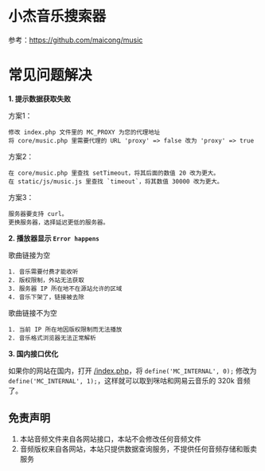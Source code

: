# 小杰音乐搜索器

参考：https://github.com/maicong/music

# 常见问题解决

**1. 提示数据获取失败**

方案1：

```
修改 index.php 文件里的 MC_PROXY 为您的代理地址
将 core/music.php 里需要代理的 URL 'proxy' => false 改为 'proxy' => true
```

方案2：

```
在 core/music.php 里查找 setTimeout，将其后面的数值 20 改为更大。
在 static/js/music.js 里查找 `timeout`，将其数值 30000 改为更大。
```

方案3：

```
服务器要支持 curl。
更换服务器，选择延迟更低的服务器。
```

**2. 播放器显示 `Error happens`**

歌曲链接为空

```
1. 音乐需要付费才能收听
2. 版权限制，外站无法获取
3. 服务器 IP 所在地不在源站允许的区域
4. 音乐下架了，链接被去除
```

歌曲链接不为空

```
1. 当前 IP 所在地因版权限制而无法播放
2. 音乐格式浏览器无法正常解析
```

**3. 国内接口优化**

如果你的网站在国内，打开 [/index.php](index.php)，将 `define('MC_INTERNAL', 0);` 修改为 `define('MC_INTERNAL', 1);`，这样就可以取到咪咕和网易云音乐的 320k 音频了。

## 免责声明

1. 本站音频文件来自各网站接口，本站不会修改任何音频文件
2. 音频版权来自各网站，本站只提供数据查询服务，不提供任何音频存储和贩卖服务

